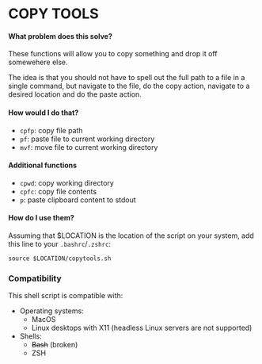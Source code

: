 # COPY TOOLS

#### What problem does this solve?
These functions will allow you to copy something and drop it off somewehere else. 

The idea is that you should not have to spell out the full path to a file in a single command, but navigate to the file, do the copy action, navigate to a desired location and do the paste action.

#### How would I do that?
- `cpfp`: copy file path
- `pf`: paste file to current working directory
- `mvf`: move file to current working directory

#### Additional functions
- `cpwd`: copy working directory
- `cpfc`: copy file contents
- `p`: paste clipboard content to stdout

#### How do I use them? 
Assuming that $LOCATION is the location of the script on your system, add this line to your `.bashrc`/`.zshrc`:

```
source $LOCATION/copytools.sh
```

### Compatibility
This shell script is compatible with:
- Operating systems: 
    - MacOS
    - Linux desktops with X11 (headless Linux servers are not supported)
- Shells: 
    - <s>Bash</s> (broken)
    - ZSH
